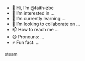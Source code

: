 - 👋 Hi, I’m @faith-zbc
- 👀 I’m interested in ...
- 🌱 I’m currently learning ...
- 💞️ I’m looking to collaborate on ...
- 📫 How to reach me ...
- 😄 Pronouns: ...
- ⚡ Fun fact: ...

<!---
faith-zbc/faith-zbc is a ✨ special ✨ repository because its `README.md` (this file) appears on your GitHub profile.
You can click the Preview link to take a look at your changes.
--->
steam
